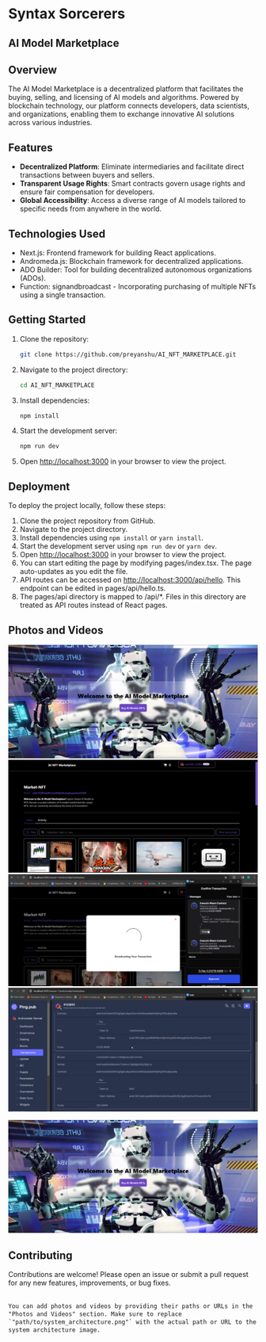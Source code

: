 #  Syntax Sorcerers
## AI Model Marketplace

## Overview

The AI Model Marketplace is a decentralized platform that facilitates the buying, selling, and licensing of AI models and algorithms. Powered by blockchain technology, our platform connects developers, data scientists, and organizations, enabling them to exchange innovative AI solutions across various industries.


## Features

- **Decentralized Platform**: Eliminate intermediaries and facilitate direct transactions between buyers and sellers.
- **Transparent Usage Rights**: Smart contracts govern usage rights and ensure fair compensation for developers.
- **Global Accessibility**: Access a diverse range of AI models tailored to specific needs from anywhere in the world.

## Technologies Used

- Next.js: Frontend framework for building React applications.
- Andromeda.js: Blockchain framework for decentralized applications.
- ADO Builder: Tool for building decentralized autonomous organizations (ADOs).
- Function: signandbroadcast - Incorporating purchasing of multiple NFTs using a single transaction.

## Getting Started

1. Clone the repository:

   ```bash
   git clone https://github.com/preyanshu/AI_NFT_MARKETPLACE.git
   ```

2. Navigate to the project directory:

   ```bash
   cd AI_NFT_MARKETPLACE
   ```

3. Install dependencies:

   ```bash
   npm install
   ```

4. Start the development server:

   ```bash
   npm run dev
   ```

5. Open [http://localhost:3000](http://localhost:3000) in your browser to view the project.

## Deployment

To deploy the project locally, follow these steps:

1. Clone the project repository from GitHub.
2. Navigate to the project directory.
3. Install dependencies using `npm install` or `yarn install`.
4. Start the development server using `npm run dev` or `yarn dev`.
5. Open [http://localhost:3000](http://localhost:3000) in your browser to view the project.
6. You can start editing the page by modifying pages/index.tsx. The page auto-updates as you edit the file.
7. API routes can be accessed on [http://localhost:3000/api/hello](http://localhost:3000/api/hello). This endpoint can be edited in pages/api/hello.ts.
8. The pages/api directory is mapped to /api/*. Files in this directory are treated as API routes instead of React pages.

## Photos and Videos

![Alt text](Static/Page_1.png)
![Alt text](Static/Page_2.png)
![Alt text](Static/Broadcast.png)
![Alt text](Static/MultiTransaction.png)

[![Watch the video](Static/Page_1.png)](https://youtu.be/L8ziNo-XWHc?si=dvh60WYHN-8TKJ5q)

## Contributing

Contributions are welcome! Please open an issue or submit a pull request for any new features, improvements, or bug fixes.
```

You can add photos and videos by providing their paths or URLs in the "Photos and Videos" section. Make sure to replace `"path/to/system_architecture.png"` with the actual path or URL to the system architecture image.
